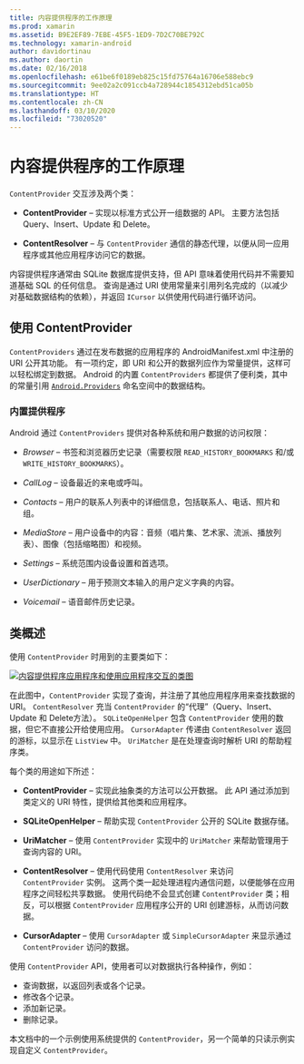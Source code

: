 ```yaml
---
title: 内容提供程序的工作原理
ms.prod: xamarin
ms.assetid: B9E2EF89-7EBE-45F5-1ED9-7D2C70BE792C
ms.technology: xamarin-android
author: davidortinau
ms.author: daortin
ms.date: 02/16/2018
ms.openlocfilehash: e61be6f0189eb825c15fd75764a16706e588ebc9
ms.sourcegitcommit: 9ee02a2c091ccb4a728944c1854312ebd51ca05b
ms.translationtype: HT
ms.contentlocale: zh-CN
ms.lasthandoff: 03/10/2020
ms.locfileid: "73020520"
---
```

# <a name="how-content-providers-work"></a>内容提供程序的工作原理

`ContentProvider` 交互涉及两个类：

- **ContentProvider** &ndash; 实现以标准方式公开一组数据的 API。 主要方法包括 Query、Insert、Update 和 Delete。

- **ContentResolver** &ndash; 与 `ContentProvider` 通信的静态代理，以便从同一应用程序或其他应用程序访问它的数据。

内容提供程序通常由 SQLite 数据库提供支持，但 API 意味着使用代码并不需要知道基础 SQL 的任何信息。 查询是通过 URI 使用常量来引用列名完成的（以减少对基础数据结构的依赖），并返回 `ICursor` 以供使用代码进行循环访问。

## <a name="consuming-a-contentprovider"></a>使用 ContentProvider

`ContentProviders` 通过在发布数据的应用程序的 AndroidManifest.xml  中注册的 URI 公开其功能。 有一项约定，即 URI 和公开的数据列应作为常量提供，这样可以轻松绑定到数据。 Android 的内置 `ContentProviders` 都提供了便利类，其中的常量引用 [`Android.Providers`](xref:Android.Provider) 命名空间中的数据结构。

### <a name="built-in-providers"></a>内置提供程序

Android 通过 `ContentProviders` 提供对各种系统和用户数据的访问权限：

- *Browser* &ndash; 书签和浏览器历史记录（需要权限 `READ_HISTORY_BOOKMARKS` 和/或 `WRITE_HISTORY_BOOKMARKS`）。

- *CallLog* &ndash; 设备最近的来电或呼叫。

- *Contacts* &ndash; 用户的联系人列表中的详细信息，包括联系人、电话、照片和组。

- *MediaStore* &ndash; 用户设备中的内容：音频（唱片集、艺术家、流派、播放列表）、图像（包括缩略图）和视频。

- *Settings* &ndash; 系统范围内设备设置和首选项。

- *UserDictionary* &ndash; 用于预测文本输入的用户定义字典的内容。

- *Voicemail* &ndash; 语音邮件历史记录。

## <a name="classes-overview"></a>类概述

使用 `ContentProvider` 时用到的主要类如下：

[![内容提供程序应用程序和使用应用程序交互的类图](how-it-works-images/classdiagram1.png)](how-it-works-images/classdiagram1.png#lightbox)

在此图中，`ContentProvider` 实现了查询，并注册了其他应用程序用来查找数据的 URI。 `ContentResolver` 充当 `ContentProvider` 的“代理”（Query、Insert、Update 和 Delete方法）。 `SQLiteOpenHelper` 包含 `ContentProvider` 使用的数据，但它不直接公开给使用应用。
`CursorAdapter` 传递由 `ContentResolver` 返回的游标，以显示在 `ListView` 中。 `UriMatcher` 是在处理查询时解析 URI 的帮助程序类。

每个类的用途如下所述：

- **ContentProvider** &ndash; 实现此抽象类的方法可以公开数据。 此 API 通过添加到类定义的 URI 特性，提供给其他类和应用程序。

- **SQLiteOpenHelper** &ndash; 帮助实现 `ContentProvider` 公开的 SQLite 数据存储。

- **UriMatcher** &ndash; 使用 `ContentProvider` 实现中的 `UriMatcher` 来帮助管理用于查询内容的 URI。

- **ContentResolver** &ndash; 使用代码使用 `ContentResolver` 来访问 `ContentProvider` 实例。 这两个类一起处理进程内通信问题，以便能够在应用程序之间轻松共享数据。 使用代码绝不会显式创建 `ContentProvider` 类；相反，可以根据 `ContentProvider` 应用程序公开的 URI 创建游标，从而访问数据。

- **CursorAdapter** &ndash; 使用 `CursorAdapter` 或 `SimpleCursorAdapter` 来显示通过 `ContentProvider` 访问的数据。

使用 `ContentProvider` API，使用者可以对数据执行各种操作，例如：

- 查询数据，以返回列表或各个记录。
- 修改各个记录。
- 添加新记录。
- 删除记录。

本文档中的一个示例使用系统提供的 `ContentProvider`，另一个简单的只读示例实现自定义 `ContentProvider`。
